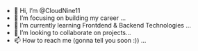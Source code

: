 - 👋 Hi, I’m @CloudNine11
- 👀 I’m focusing on building my career ...
- 🌱 I’m currently learning Frontdend & Backend Technologies ...
- 💞️ I’m looking to collaborate on projects...
- 📫 How to reach me (gonna tell you soon :)) ...

<!---
CloudNine11/CloudNine11 is a ✨ special ✨ repository because its `README.md` (this file) appears on your GitHub profile.
You can click the Preview link to take a look at your changes.
--->
